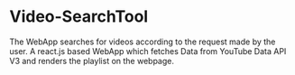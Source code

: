 # Video-SearchTool
The WebApp searches for videos according to the request made by the user.
A react.js based WebApp which fetches Data from YouTube Data API V3 and renders the playlist on the webpage.
